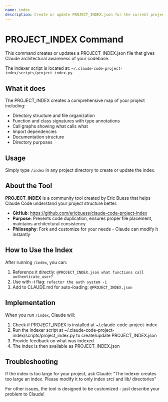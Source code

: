 ```yaml
---
name: index
description: Create or update PROJECT_INDEX.json for the current project
---
```


# PROJECT_INDEX Command

This command creates or updates a PROJECT_INDEX.json file that gives Claude architectural awareness of your codebase.

The indexer script is located at:
`~/.claude-code-project-index/scripts/project_index.py`

## What it does

The PROJECT_INDEX creates a comprehensive map of your project including:
- Directory structure and file organization
- Function and class signatures with type annotations
- Call graphs showing what calls what
- Import dependencies
- Documentation structure
- Directory purposes

## Usage

Simply type `/index` in any project directory to create or update the index.

## About the Tool

**PROJECT_INDEX** is a community tool created by Eric Buess that helps Claude Code understand your project structure better. 

- **GitHub**: https://github.com/ericbuess/claude-code-project-index
- **Purpose**: Prevents code duplication, ensures proper file placement, maintains architectural consistency
- **Philosophy**: Fork and customize for your needs - Claude can modify it instantly

## How to Use the Index

After running `/index`, you can:
1. Reference it directly: `@PROJECT_INDEX.json what functions call authenticate_user?`
2. Use with -i flag: `refactor the auth system -i`
3. Add to CLAUDE.md for auto-loading: `@PROJECT_INDEX.json`

## Implementation

When you run `/index`, Claude will:
1. Check if PROJECT_INDEX is installed at ~/.claude-code-project-index
2. Run the indexer script at ~/.claude-code-project-index/scripts/project_index.py to create/update PROJECT_INDEX.json
3. Provide feedback on what was indexed
4. The index is then available as PROJECT_INDEX.json

## Troubleshooting

If the index is too large for your project, ask Claude:
"The indexer creates too large an index. Please modify it to only index src/ and lib/ directories"

For other issues, the tool is designed to be customized - just describe your problem to Claude!
